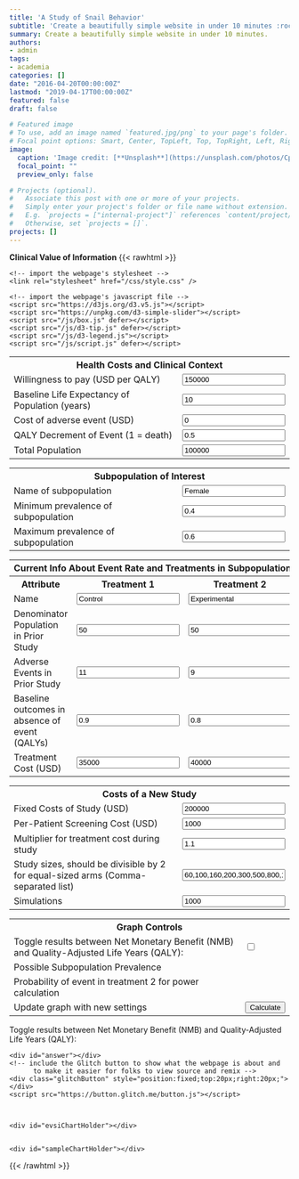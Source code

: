 ```yaml
---
title: 'A Study of Snail Behavior'
subtitle: 'Create a beautifully simple website in under 10 minutes :rocket:'
summary: Create a beautifully simple website in under 10 minutes.
authors:
- admin
tags:
- academia
categories: []
date: "2016-04-20T00:00:00Z"
lastmod: "2019-04-17T00:00:00Z"
featured: false
draft: false

# Featured image
# To use, add an image named `featured.jpg/png` to your page's folder.
# Focal point options: Smart, Center, TopLeft, Top, TopRight, Left, Right, BottomLeft, Bottom, BottomRight
image:
  caption: 'Image credit: [**Unsplash**](https://unsplash.com/photos/CpkOjOcXdUY)'
  focal_point: ""
  preview_only: false

# Projects (optional).
#   Associate this post with one or more of your projects.
#   Simply enter your project's folder or file name without extension.
#   E.g. `projects = ["internal-project"]` references `content/project/deep-learning/index.md`.
#   Otherwise, set `projects = []`.
projects: []
---
```


**Clinical Value of Information**
{{< rawhtml >}}
<!DOCTYPE html>
<link
  rel="stylesheet"
  type="text/css"
  href="https://cdn.rawgit.com/dreampulse/computer-modern-web-font/master/fonts.css"
/>
<script src="https://ajax.googleapis.com/ajax/libs/jquery/3.4.1/jquery.min.js"></script>
<!-- Latest compiled and minified CSS -->
<!--<link rel="stylesheet" href="https://stackpath.bootstrapcdn.com/bootstrap/3.4.1/css/bootstrap.min.css" integrity="sha384-HSMxcRTRxnN+Bdg0JdbxYKrThecOKuH5zCYotlSAcp1+c8xmyTe9GYg1l9a69psu" crossorigin="anonymous">
-->
<link
  rel="stylesheet"
  href="https://stackpath.bootstrapcdn.com/bootstrap/4.4.1/css/bootstrap.min.css"
  integrity="sha384-Vkoo8x4CGsO3+Hhxv8T/Q5PaXtkKtu6ug5TOeNV6gBiFeWPGFN9MuhOf23Q9Ifjh"
  crossorigin="anonymous"
/>

<!-- Optional theme -->
<!--<link rel="stylesheet" href="https://stackpath.bootstrapcdn.com/bootstrap/3.4.1/css/bootstrap-theme.min.css" integrity="sha384-6pzBo3FDv/PJ8r2KRkGHifhEocL+1X2rVCTTkUfGk7/0pbek5mMa1upzvWbrUbOZ" crossorigin="anonymous">
-->
<script
  src="https://cdn.jsdelivr.net/npm/popper.js@1.16.0/dist/umd/popper.min.js"
  integrity="sha384-Q6E9RHvbIyZFJoft+2mJbHaEWldlvI9IOYy5n3zV9zzTtmI3UksdQRVvoxMfooAo"
  crossorigin="anonymous"
></script>
<script
  src="https://stackpath.bootstrapcdn.com/bootstrap/4.4.1/js/bootstrap.min.js"
  integrity="sha384-wfSDF2E50Y2D1uUdj0O3uMBJnjuUD4Ih7YwaYd1iqfktj0Uod8GCExl3Og8ifwB6"
  crossorigin="anonymous"
></script>
<!-- Latest compiled and minified JavaScript -->
<!--<script src="https://stackpath.bootstrapcdn.com/bootstrap/3.4.1/js/bootstrap.min.js" integrity="sha384-aJ21OjlMXNL5UyIl/XNwTMqvzeRMZH2w8c5cRVpzpU8Y5bApTppSuUkhZXN0VxHd" crossorigin="anonymous"></script>
-->
<link
  href="https://cdn.jsdelivr.net/gh/gitbrent/bootstrap4-toggle@3.6.1/css/bootstrap4-toggle.min.css"
  rel="stylesheet"
/>
<script src="https://cdn.jsdelivr.net/gh/gitbrent/bootstrap4-toggle@3.6.1/js/bootstrap4-toggle.min.js"></script>

<html lang="en">
  <head>
    <title>Value of Information</title>
    <meta charset="utf-8" />
    <meta http-equiv="X-UA-Compatible" content="IE=edge" />
    <meta name="viewport" content="width=device-width, initial-scale=1" />

    <!-- import the webpage's stylesheet -->
    <link rel="stylesheet" href="/css/style.css" />

    <!-- import the webpage's javascript file -->
    <script src="https://d3js.org/d3.v5.js"></script>
    <script src="https://unpkg.com/d3-simple-slider"></script>
    <script src="/js/box.js" defer></script>
    <script src="/js/d3-tip.js" defer></script>
    <script src="/js/d3-legend.js"></script>
    <script src="/js/script.js" defer></script>
  </head>
  <body>
    <form id="general_params">
      <table class="table table-nonfluid table-bordered table-condensed">
        <tbody id="health_costs_and_clinical">
          <tr>
            <th colspan="2">Health Costs and Clinical Context</th>
          </tr>
          <tr>
            <td class="td label">Willingness to pay (USD per QALY)</td>
            <td>
              <input
                type="text"
                name="willingness_to_pay"
                value="150000"
                placeholder="Willingness to pay"
              />
            </td>
          </tr>
          <tr>
            <td class="td label">
              Baseline Life Expectancy of Population (years)
            </td>
            <td>
              <input
                type="text"
                name="life_expectancy"
                value="10"
                placeholder="Life expectancy"
              />
            </td>
          </tr>
          <tr>
            <td class="td label">Cost of adverse event (USD)</td>
            <td>
              <input
                type="text"
                name="cost_of_event"
                value="0"
                placeholder="Cost of event"
              />
            </td>
          </tr>
          <tr>
            <td class="td label">QALY Decrement of Event (1 = death)</td>
            <td>
              <input
                type="text"
                name="event_qaly_decrement"
                value="0.5"
                placeholder="Event QALY decrement"
              />
            </td>
          </tr>
          <tr>
            <td class="td label">Total Population</td>
            <td>
              <input
                type="text"
                name="total_population"
                value="100000"
                placeholder="Population"
              />
            </td>
          </tr>
        </tbody>
      </table>
    </form>
    <form id="subpop1">
      <table class="table table-nonfluid table-bordered table-condensed">
        <tbody id="supopulation_1">
          <tr>
            <th colspan="2">Subpopulation of Interest</th>
          </tr>
          <tr>
            <td class="td label">Name of subpopulation</td>
            <td>
              <input
                type="text"
                name="subpopulation_name"
                value="Female"
                placeholder="Subpopulation name"
              />
            </td>
          </tr>
          <tr>
            <td class="td label">
              Minimum prevalence of subpopulation
            </td>
            <td>
              <input
                type="text"
                name="prevalence.min"
                value="0.4"
                placeholder="Min prevalence"
              />
            </td>
          </tr>
          <tr>
            <td class="td label">
              Maximum prevalence of subpopulation
            </td>
            <td>
              <input
                type="text"
                name="prevalence.max"
                value="0.6"
                placeholder="Max prevalence"
              />
            </td>
          </tr>
        </tbody>
      </table>
      <table class="table table-nonfluid table-bordered table-condensed">
        <tbody id="event_rate_info">
          <tr>
            <th colspan="3">
              Current Info About Event Rate and Treatments in Subpopulation
            </th>
          </tr>
          <tr>
            <th>Attribute</th>
            <th>Treatment 1</th>
            <th>Treatment 2</th>
          </tr>
          <tr>
            <td class="td label">Name</td>
            <td>
              <input
                type="text"
                name="treatment_1.name"
                value="Control"
                placeholder="Name"
              />
            </td>
            <td>
              <input
                type="text"
                name="treatment_2.name"
                value="Experimental"
                placeholder="Name"
              />
            </td>
          </tr>
          <tr>
            <td class="td label">Denominator Population in Prior Study</td>
            <td>
              <input
                type="text"
                name="treatment_1.pop"
                value="50"
                placeholder="Population"
              />
            </td>
            <td>
              <input
                type="text"
                name="treatment_2.pop"
                value="50"
                placeholder="Population"
              />
            </td>
          </tr>
          <tr>
            <td class="td label">Adverse Events in Prior Study</td>
            <td>
              <input
                type="text"
                name="treatment_1.events"
                value="11"
                placeholder="Population"
              />
            </td>
            <td>
              <input
                type="text"
                name="treatment_2.events"
                value="9"
                placeholder="Events"
              />
            </td>
          </tr>
          <tr>
            <td class="td label">
              Baseline outcomes in absence of event (QALYs)
            </td>
            <td>
              <input
                type="text"
                name="treatment_1.baseline_outcomes"
                value="0.9"
                placeholder="Outcomes"
              />
            </td>
            <td>
              <input
                type="text"
                name="treatment_2.baseline_outcomes"
                value="0.8"
                placeholder="Outcomes"
              />
            </td>
          </tr>
          <tr>
            <td class="td label">Treatment Cost (USD)</td>
            <td>
              <input
                type="text"
                name="treatment_1.cost"
                value="35000"
                placeholder="Outcomes"
              />
            </td>
            <td>
              <input
                type="text"
                name="treatment_2.cost"
                value="40000"
                placeholder="Outcomes"
              />
            </td>
          </tr>
        </tbody>
      </table>
      <div id="boxChartHolder"></div>
      <table class="table table-nonfluid table-bordered table-condensed">
        <tbody id="study_info">
          <tr>
            <th colspan="2">
              Costs of a New Study
            </th>
          </tr>
          <tr>
            <td class="td label">Fixed Costs of Study (USD)</td>
            <td>
              <input
                type="text"
                name="study_fixed_cost"
                value="200000"
                placeholder="Fixed cost"
              />
            </td>
          </tr>
          <tr>
            <td class="td label">Per-Patient Screening Cost (USD)</td>
            <td>
              <input
                type="text"
                name="patient_screening_cost"
                value="1000"
                placeholder="Per-patient cost"
              />
            </td>
          </tr>
          <tr>
            <td class="td label">Multiplier for treatment cost during study</td>
            <td>
              <input
                type="text"
                name="treatment_cost_multiplier"
                value="1.1"
                placeholder="Study cost multiplier"
              />
            </td>
          </tr>
          <tr>
            <td class="td label">
              Study sizes, should be divisible by 2 for equal-sized arms
              (Comma-separated list)
            </td>
            <td>
              <input
                type="text"
                name="study_sizes"
                value="60,100,160,200,300,500,800,1400,1800,4000"
                placeholder="Study sizes"
              />
            </td>
          </tr>
          <tr>
            <td class="td label">Simulations</td>
            <td>
              <input
                class="form-control-sm"
                type="text"
                name="simulations"
                value="1000"
                placeholder="Simulations"
              />
            </td>
          </tr>
        </tbody>
      </table>
    </form>
    <table class="table table-nonfluid table-bordered table-condensed">
      <tbody id="graph_controls">
        <tr>
          <th colspan="2">
            Graph Controls
          </th>
        </tr>
        <tr>
          <td class="td label">
            Toggle results between Net Monetary Benefit (NMB) and
            Quality-Adjusted Life Years (QALY):
          </td>
          <td>
            <input
              type="checkbox"
              data-toggle="toggle"
              data-on="NMB"
              data-off="QALY"
              id="metricToggle"
            />
          </td>
        </tr>
        <tr>
          <td class="td label">Possible Subpopulation Prevalence</td>
          <td>
            <div id="netPrevSliderHolder"></div>
          </td>
        </tr>
        <tr>
          <td class="td label">Probability of event in treatment 2 for power calculation</td>
          <td>
            <div id="powerSliderHolder"></div>
          </td>
        </tr>
        <tr>
          <td class="td label">Update graph with new settings</td>
          <td>
            <input
        name="updateButton"
        type="button"
        value="Calculate"
        onclick="updateData()"
      />
          </td>
        </tr>
      </tbody>
    </table>
    <div>
      <label for="metricToggle"
        >Toggle results between Net Monetary Benefit (NMB) and Quality-Adjusted
        Life Years (QALY):
      </label>
    </div>

    <div id="answer"></div>
    <!-- include the Glitch button to show what the webpage is about and
          to make it easier for folks to view source and remix -->
    <div class="glitchButton" style="position:fixed;top:20px;right:20px;"></div>
    <script src="https://button.glitch.me/button.js"></script>



    <div id="evsiChartHolder"></div>


    <div id="sampleChartHolder"></div>
  </body>
</html>

{{< /rawhtml >}}
